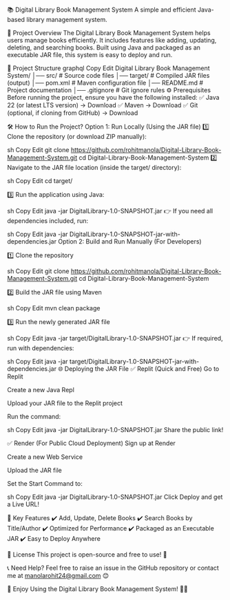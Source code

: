 📚 Digital Library Book Management System
A simple and efficient Java-based library management system.

🚀 Project Overview
The Digital Library Book Management System helps users manage books efficiently. It includes features like adding, updating, deleting, and searching books. Built using Java and packaged as an executable JAR file, this system is easy to deploy and run.

📂 Project Structure
graphql
Copy
Edit
Digital Library Book Management System/
│── src/                         # Source code files
│── target/                       # Compiled JAR files (output)
│── pom.xml                       # Maven configuration file
│── README.md                     # Project documentation
│── .gitignore                     # Git ignore rules
⚙️ Prerequisites
Before running the project, ensure you have the following installed:
✅ Java 22 (or latest LTS version) → Download
✅ Maven → Download
✅ Git (optional, if cloning from GitHub) → Download

🛠️ How to Run the Project?
Option 1: Run Locally (Using the JAR file)
1️⃣ Clone the repository (or download ZIP manually):

sh
Copy
Edit
git clone https://github.com/rohitmanola/Digital-Library-Book-Management-System.git
cd Digital-Library-Book-Management-System
2️⃣ Navigate to the JAR file location (inside the target/ directory):

sh
Copy
Edit
cd target/


3️⃣ Run the application using Java:

sh
Copy
Edit
java -jar DigitalLibrary-1.0-SNAPSHOT.jar
👉 If you need all dependencies included, run:

sh
Copy
Edit
java -jar DigitalLibrary-1.0-SNAPSHOT-jar-with-dependencies.jar
Option 2: Build and Run Manually (For Developers) 


1️⃣ Clone the repository

sh
Copy
Edit
git clone https://github.com/rohitmanola/Digital-Library-Book-Management-System.git
cd Digital-Library-Book-Management-System


2️⃣ Build the JAR file using Maven

sh
Copy
Edit
mvn clean package


3️⃣ Run the newly generated JAR file

sh
Copy
Edit
java -jar target/DigitalLibrary-1.0-SNAPSHOT.jar
👉 If required, run with dependencies:

sh
Copy
Edit
java -jar target/DigitalLibrary-1.0-SNAPSHOT-jar-with-dependencies.jar
🌐 Deploying the JAR File
✅ Replit (Quick and Free)
Go to Replit

Create a new Java Repl

Upload your JAR file to the Replit project

Run the command:

sh
Copy
Edit
java -jar DigitalLibrary-1.0-SNAPSHOT.jar
Share the public link!

✅ Render (For Public Cloud Deployment)
Sign up at Render

Create a new Web Service

Upload the JAR file

Set the Start Command to:

sh
Copy
Edit
java -jar DigitalLibrary-1.0-SNAPSHOT.jar
Click Deploy and get a Live URL!

📌 Key Features
✔️ Add, Update, Delete Books
✔️ Search Books by Title/Author
✔️ Optimized for Performance
✔️ Packaged as an Executable JAR
✔️ Easy to Deploy Anywhere

📜 License
This project is open-source and free to use! 🚀

📞 Need Help?
Feel free to raise an issue in the GitHub repository or contact me at manolarohit24@gmail.com 😊

🎉 Enjoy Using the Digital Library Book Management System! 🚀📖
